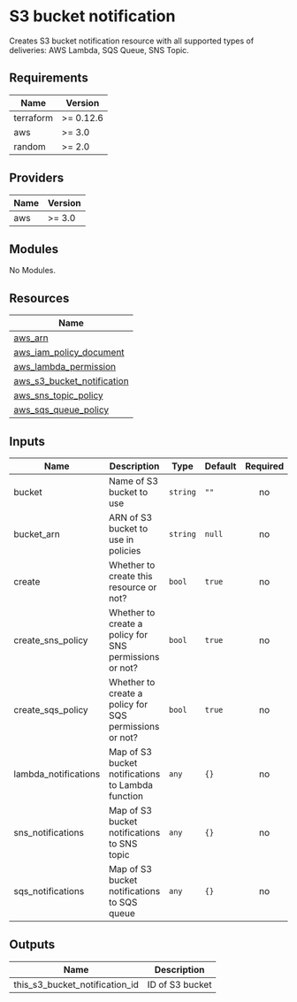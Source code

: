 # S3 bucket notification

Creates S3 bucket notification resource with all supported types of deliveries: AWS Lambda, SQS Queue, SNS Topic.

<!-- BEGINNING OF PRE-COMMIT-TERRAFORM DOCS HOOK -->
## Requirements

| Name | Version |
|------|---------|
| terraform | >= 0.12.6 |
| aws | >= 3.0 |
| random | >= 2.0 |

## Providers

| Name | Version |
|------|---------|
| aws | >= 3.0 |

## Modules

No Modules.

## Resources

| Name |
|------|
| [aws_arn](https://registry.terraform.io/providers/hashicorp/aws/3.0/docs/data-sources/arn) |
| [aws_iam_policy_document](https://registry.terraform.io/providers/hashicorp/aws/3.0/docs/data-sources/iam_policy_document) |
| [aws_lambda_permission](https://registry.terraform.io/providers/hashicorp/aws/3.0/docs/resources/lambda_permission) |
| [aws_s3_bucket_notification](https://registry.terraform.io/providers/hashicorp/aws/3.0/docs/resources/s3_bucket_notification) |
| [aws_sns_topic_policy](https://registry.terraform.io/providers/hashicorp/aws/3.0/docs/resources/sns_topic_policy) |
| [aws_sqs_queue_policy](https://registry.terraform.io/providers/hashicorp/aws/3.0/docs/resources/sqs_queue_policy) |

## Inputs

| Name | Description | Type | Default | Required |
|------|-------------|------|---------|:--------:|
| bucket | Name of S3 bucket to use | `string` | `""` | no |
| bucket\_arn | ARN of S3 bucket to use in policies | `string` | `null` | no |
| create | Whether to create this resource or not? | `bool` | `true` | no |
| create\_sns\_policy | Whether to create a policy for SNS permissions or not? | `bool` | `true` | no |
| create\_sqs\_policy | Whether to create a policy for SQS permissions or not? | `bool` | `true` | no |
| lambda\_notifications | Map of S3 bucket notifications to Lambda function | `any` | `{}` | no |
| sns\_notifications | Map of S3 bucket notifications to SNS topic | `any` | `{}` | no |
| sqs\_notifications | Map of S3 bucket notifications to SQS queue | `any` | `{}` | no |

## Outputs

| Name | Description |
|------|-------------|
| this\_s3\_bucket\_notification\_id | ID of S3 bucket |
<!-- END OF PRE-COMMIT-TERRAFORM DOCS HOOK -->

